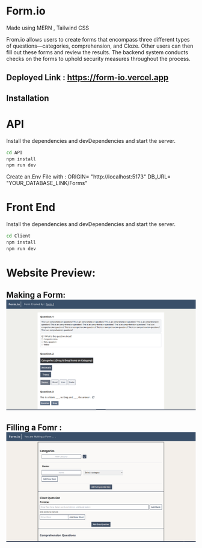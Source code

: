 # Form.io
Made using MERN , Tailwind CSS

From.io allows users to create forms that encompass three different types of questions—categories, comprehension, and Cloze. Other users can then fill out these forms and review the results. The backend system conducts checks on the forms to uphold security measures throughout the process.

## Deployed Link : https://form-io.vercel.app

## Installation

# API
Install the dependencies and devDependencies and start the server.

```sh
cd API
npm install
npm run dev
```
Create an.Env File with :
ORIGIN= "http://localhost:5173"
DB_URL= "YOUR_DATABASE_LINK/Forms"

# Front End
Install the dependencies and devDependencies and start the server.

```sh
cd Client
npm install
npm run dev
```

# Website Preview:
## Making a Form: ![alt text](https://github.com/Tarundeep-saini/Form.io/blob/main/Resources/Filling.png?raw=true)
## Filling  a Fomr : ![alt text](https://github.com/Tarundeep-saini/Form.io/blob/main/Resources/Making.png?raw=true)

